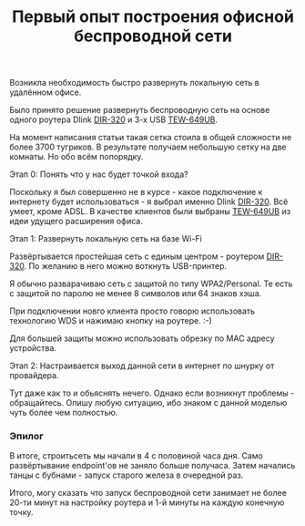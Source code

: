 ﻿---
layout: post
title: Первый опыт построения офисной беспроводной сети
Category:
- it
---
Возникла необходимость быстро развернуть локальную сеть в удалённом офисе.

Было принято решение развернуть беспроводную сеть на основе одного роутера Dlink <a href="http://market.yandex.ru/model.xml?modelid=2094700&hid=723087&suggest=1">DIR-320</a> и 3-х USB <a href="http://market.yandex.ru/model.xml?modelid=6035013&hid=723087&text=TEW-649UB&srnum=15">TEW-649UB</a>.

На момент написания статьи такая сетка стоила в общей сложности не более 3700 тугриков. В результате получаем небольшую сетку на две комнаты. Но обо всём попорядку.

Этап 0: Понять что у нас будет точкой входа? 

Поскольку я был совершенно не в курсе - какое подключение к интернету будет использоваться - я выбрал именно Dlink <a href="http://market.yandex.ru/model.xml?modelid=2094700&hid=723087&suggest=1">DIR-320</a>. Всё умеет, кроме ADSL. В качестве клиентов были выбраны  <a href="http://market.yandex.ru/model.xml?modelid=6035013&hid=723087&text=TEW-649UB&srnum=15">TEW-649UB</a> из идеи удущего расширения офиса.

Этап 1: Развернуть локальную сеть на базе Wi-Fi

Развёртывается простейшая сеть с единым центром - роутером <a href="http://market.yandex.ru/model.xml?modelid=2094700&hid=723087&suggest=1">DIR-320</a>. По желанию в него можно воткнуть USB-принтер.

Я обычно разварачиваю сеть с защитой по типу WPA2/Personal. Те есть с защитой по паролю не менее 8 символов или 64 знаков хэша.

При подключении новго клиента просто говорю использовать технологию WDS и нажимаю кнопку на роутере. :-)

Для большей защиты можно использовать обрезку по MAC адресу устройства.

Этап 2: Настраивается выход данной сети в интернет по шнурку от провайдера.

Тут даже как то и обьяснять нечего. Однако если возникнут проблемы - обращайтесь. Опишу любую ситуацию, ибо знаком с данной моделью чуть более чем полностью.

### Эпилог

В итоге, строитьсеть мы начали в 4 с половиной часа дня. Само развёртывание endpoint'ов не заняло больше получаса. Затем начались танцы с бубнами - запуск старого железа в очередной раз.

Итого, могу сказать что запуск беспроводной сети занимает не более 20-ти минут на настройку роутера и 1-й минуты на каждую конечную точку.